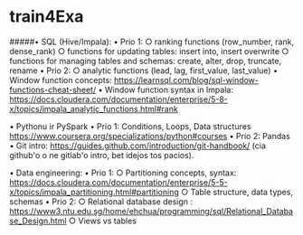 # train4Exa

#####• SQL (Hive/Impala):
	• Prio 1: 
		○ ranking functions (row_number, rank, dense_rank)
		○ functions for updating tables: insert into,  insert overwrite
		○ functions for managing tables and schemas: create, alter, drop, truncate, rename
	• Prio 2: 
		○ analytic functions (lead, lag, first_value, last_value)
	• Window function concepts: https://learnsql.com/blog/sql-window-functions-cheat-sheet/
	• Window function syntax in Impala: https://docs.cloudera.com/documentation/enterprise/5-8-x/topics/impala_analytic_functions.html#rank

• Pythonu ir PySpark
	• Prio 1: Conditions, Loops, Data structures  https://www.coursera.org/specializations/python#courses
	• Prio 2: Pandas
• Git intro: https://guides.github.com/introduction/git-handbook/ (cia github'o o ne gitlab'o intro, bet idejos tos pacios).

• Data engineering:
	• Prio 1: 
		○ Partitioning concepts, syntax: https://docs.cloudera.com/documentation/enterprise/5-5-x/topics/impala_partitioning.html#partitioning
		○ Table structure, data types, schemas
	• Prio 2: 
		○ Relational database design : https://www3.ntu.edu.sg/home/ehchua/programming/sql/Relational_Database_Design.html
		○ Views vs tables

